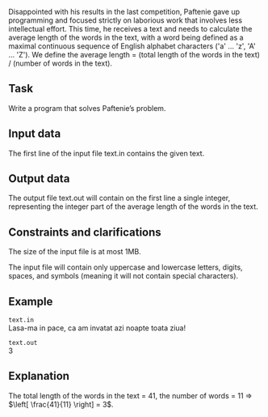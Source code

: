 Disappointed with his results in the last competition, Paftenie gave up programming and focused strictly on laborious work that involves less intellectual effort. This time, he receives a text and needs to calculate the average length of the words in the text, with a word being defined as a maximal continuous sequence of English alphabet characters ('a' $\dots$ 'z', 'A' $\dots$ 'Z'). We define the average length = (total length of the words in the text) / (number of words in the text).

## Task

Write a program that solves Paftenie’s problem.

## Input data

The first line of the input file text.in contains the given text.

## Output data

The output file text.out will contain on the first line a single integer, representing the integer part of the average length of the words in the text.

## Constraints and clarifications

The size of the input file is at most $1 \text{MB}$.

The input file will contain only uppercase and lowercase letters, digits, spaces, and symbols (meaning it will not contain special characters).

## Example

`text.in`  
Lasa-ma in pace, ca am invatat azi noapte toata ziua!

`text.out`  
3

## Explanation

The total length of the words in the text = $41$, the number of words = $11$ $\Rightarrow$ $\left[ \frac{41}{11} \right] = 3$.
